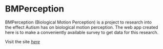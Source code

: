 # BMPerception

BMPerception (Biological Motion Perception) is a project to research into
the effect Autism has on biological motion perception. The web app created
here is to make a conveniently available survey to get data for this
research.

Visit the site [*here*](http://BMPerception.meteor.com)
